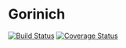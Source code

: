# Gorinich
[![Build Status](https://travis-ci.org/kulapard/Gorinich.svg?branch=master)](https://travis-ci.org/kulapard/Gorinich)
[![Coverage Status](https://coveralls.io/repos/kulapard/Gorinich/badge.svg)](https://coveralls.io/r/kulapard/Gorinich)
